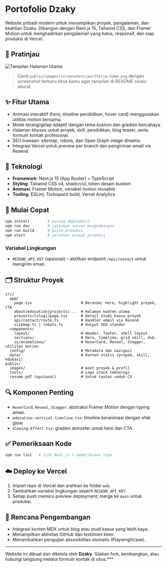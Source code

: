 # Portofolio Dzaky

Website pribadi modern untuk menampilkan proyek, pengalaman, dan keahlian Dzaky. Dibangun dengan Next.js 15, Tailwind CSS, dan Framer Motion untuk menghadirkan pengalaman yang halus, responsif, dan siap produksi di Vercel.

## 📸 Pratinjau

![Tampilan Halaman Utama](./public/images/screenshots/portfolio-home.png)

> Ganti `public/images/screenshots/portfolio-home.png` dengan screenshot terbaru situs kamu agar tampilan di README selalu akurat.

## ✨ Fitur Utama
- Animasi interaktif (hero, timeline pendidikan, hover card) menggunakan utilitas motion bersama.
- Mode terang/gelap adaptif dengan tema kustom dan gradien bercahaya.
- Halaman khusus untuk proyek, skill, pendidikan, blog teaser, serta formulir kontak profesional.
- SEO bawaan: sitemap, robots, dan Open Graph image dinamis.
- Integrasi Vercel untuk preview per branch dan pengiriman email via Resend.

## 🧰 Teknologi
- **Framework**: Next.js 15 (App Router) + TypeScript
- **Styling**: Tailwind CSS v4, shadcn/ui, token desain kustom
- **Animasi**: Framer Motion, variabel motion reusable
- **Tooling**: ESLint, Turbopack build, Vercel Analytics

## 🚀 Mulai Cepat
```bash
npm install        # pasang dependensi
npm run dev        # jalankan server pengembangan
npm run build      # build produksi
npm start          # jalankan output produksi
```

### Variabel Lingkungan
- `RESEND_API_KEY` (opsional) – aktifkan endpoint `/api/contact` untuk mengirim email.

## 🗂️ Struktur Proyek
```
src/
  app/
    page.tsx                      # Beranda: hero, highlight proyek, CTA
    about|education|projects/...  # Halaman konten utama
    projects/[slug]/page.tsx      # Detail studi kasus proyek
    api/contact/route.ts          # Handler email via Resend
    sitemap.ts | robots.ts        # Output SEO standar
  components/
    layout/                       # Header, footer, shell layout
    sections/                     # Hero, timeline, grid skill, dsb.
    ui/animations/                # HoverCard, Reveal, Stagger, utilitas motion
  config/                         # Metadata dan navigasi
  data/                           # Konten statis (proyek, skill, edukasi)
public/
  images/                         # Aset proyek & profil
  tools/                          # Logo stack teknologi
  resume.pdf (opsional)           # Untuk tautan unduh CV
```

## 🔍 Komponen Penting
- `HoverCard`, `Reveal`, `Stagger`: abstraksi Framer Motion dengan typing aman.
- `education-vertical-timeline.tsx`: timeline beranimasi dengan efek glow.
- `Glowing-Effect.tsx`: gradien atmosfer untuk hero dan CTA.

## ✅ Pemeriksaan Kode
```bash
npm run lint   # lint Next.js + pemeriksaan tipe
```

## ☁️ Deploy ke Vercel
1. Import repo di Vercel dan arahkan ke folder `web`.
2. Tambahkan variabel lingkungan seperti `RESEND_API_KEY`.
3. Setiap push memicu preview deployment; merge ke `main` untuk produksi.

## 📅 Rencana Pengembangan
- Integrasi konten MDX untuk blog atau studi kasus yang lebih kaya.
- Menampilkan aktivitas GitHub dan testimoni klien.
- Menambahkan pengujian aksesibilitas otomatis (Playwright/axe).

---

Website ini dibuat dan dikelola oleh **Dzaky**. Silakan fork, kembangkan, atau hubungi langsung melalui formulir kontak di situs.***
